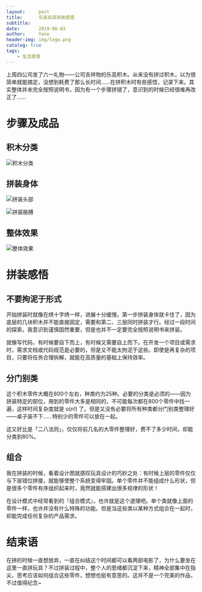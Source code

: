 ```yaml
---
layout:     post
title:      乐高玩具拼装感悟
subtitle:   
date:       2019-06-03
author:     Yano
header-img: img/lego.png
catalog: true
tags:
    - 生活感悟
---
```


上周四公司发了六一礼物——公司吉祥物的乐高积木。从来没有拼过积木，以为很简单就能搞定，没想到耗费了那么长时间……在拼积木时有些感悟，记录下来。其实整体并未完全按照说明书，因为有一个步骤拼错了，意识到的时候已经很难再改正了……

# 步骤及成品

## 积木分类

![积木分类](http://yano.oss-cn-beijing.aliyuncs.com/2019-06-03-140750.jpg)

## 拼装身体

![拼装头部](http://yano.oss-cn-beijing.aliyuncs.com/2019-06-03-140955.jpg)

![拼装胳膊](http://yano.oss-cn-beijing.aliyuncs.com/2019-06-03-141102.jpg)

## 整体效果

![整体效果](http://yano.oss-cn-beijing.aliyuncs.com/2019-06-03-141135.jpg)

# 拼装感悟

## 不要拘泥于形式

开始拼装时就像在绣十字绣一样，进展十分缓慢。第一步拼装身体就卡住了，因为底层的几块积木并不能直接固定，需要和第二、三层同时拼装才行。经过一段时间的探索，我意识到谨慎固然重要，但是也并不一定要完全按照说明书来拼装。

就像写代码，有时候要自下而上，有时候又需要自上而下。在开发一个项目或需求时，需求文档或代码规范是必要的，但是又不能太拘泥于这些。即使是再复杂的项目，只要将任务合理拆解，就能在高质量的基础上保持效率。

## 分门别类

这个积木零件大概在800个左右，种类约为25种。必要的分类是必须的——因为拼装特定的部位，用到的零件大多是相同的，不可能每次都在800个零件中找一遍，这样时间复杂度就是 o(n!) 了。但是又没有必要将所有种类都分门别类整理好——桌子装不下……特别少的零件可以放在一起。

这又好比是「二八法则」，仅仅将前几名的大零件整理好，费不了多少时间，却能分类到80%。

## 组合

我在拼装的时候，看着设计图就感叹玩具设计的巧妙之处：有时候上层的零件仅仅与下层错位拼接，就能够使整个系统变得牢固。单个零件并不能组成什么形状，但是很多个零件有序组织起来时，竟然就能搭建出很多规律的形状！

在设计模式中经常看到的『组合模式』，也许就是这个道理吧。单个类就像上面的零件一样，也许并没有什么特殊的功能。但是当这些类以某种方式组合在一起时，却能完成任何复杂的产品需求。

# 结束语

在拼的时候一直想放弃，一直在纠结这个时间都可以看两部电影了，为什么要坐在这里一直拼玩具？不过拼装过程中，整个人的思绪都沉淀下来，精神全部集中在指尖，思考应该如何组合这些零件，想想也挺有意思的。这并不是一个完美的作品，不过值得纪念~